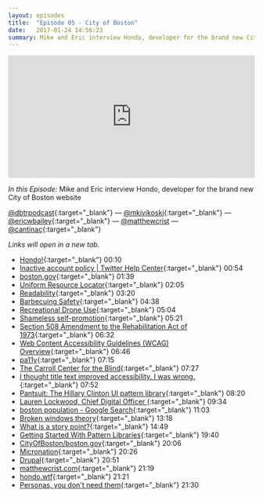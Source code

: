 ```yaml
---
layout: episodes
title:  "Episode 05 - City of Boston"
date:   2017-01-24 14:56:23
summary: Mike and Eric interview Hondo, developer for the brand new City of Boston website
---
```


<iframe width="100%" height="250" scrolling="no" frameborder="no" src="https://w.soundcloud.com/player/?url=https%3A//api.soundcloud.com/tracks/306555215&amp;auto_play=false&amp;hide_related=false&amp;show_comments=true&amp;show_user=true&amp;show_reposts=false&amp;visual=true"></iframe>

_In this Episode:_ Mike and Eric interview Hondo, developer for the brand new City of Boston website

[@dbtrpodcast](https://twitter.com/dbtrpodcast){:target="_blank"} &mdash;
[@mkivikoski](https://twitter.com/mkivikoski){:target="_blank"} &mdash;
[@ericwbailey](https://twitter.com/ericwbailey){:target="_blank"} &mdash; [@matthewcrist](https://twitter.com/matthewcrist)
&mdash;
[@cantinac](https://twitter.com/cantinac){:target="_blank"}

_Links will open in a new tab._

- [Hondo!](https://twitter.com/matthewcrist){:target="_blank"} 00:10
- [Inactive account policy | Twitter Help Center](https://support.twitter.com/articles/15362#){:target="_blank"} 00:54
- [boston.gov](http://boston.gov/){:target="_blank"} 01:39
- [Uniform Resource Locator](https://en.wikipedia.org/wiki/Uniform_Resource_Locator){:target="_blank"} 02:05
- [Readability](https://en.wikipedia.org/wiki/Readability){:target="_blank"} 03:20
- [Barbecuing Safety](https://www.boston.gov/departments/fire-prevention/barbecuing-safety){:target="_blank"} 04:38
- [Recreational Drone Use](https://www.boston.gov/departments/parks-and-recreation/recreational-drone-use){:target="_blank"} 05:04
- [Shameless self-promotion](https://cantina.co/services/#iot){:target="_blank"} 05:21
- [Section 508 Amendment to the Rehabilitation Act of 1973](https://en.wikipedia.org/wiki/Section_508_Amendment_to_the_Rehabilitation_Act_of_1973){:target="_blank"} 06:32
- [Web Content Accessibility Guidelines (WCAG) Overview](https://www.w3.org/WAI/intro/wcag.php){:target="_blank"} 06:46
- [pa11y](http://pa11y.org/){:target="_blank"} 07:15
- [The Carroll Center for the Blind](http://carroll.org/){:target="_blank"} 07:27
- [
I thought title text improved accessibility. I was wrong.
](https://silktide.com/i-thought-title-text-improved-accessibility-i-was-wrong/){:target="_blank"} 07:52
- [Pantsuit: The Hillary Clinton UI pattern library](https://medium.com/git-out-the-vote/pantsuit-the-hillary-clinton-ui-pattern-library-238e9bf06b54){:target="_blank"} 08:20
- [Lauren Lockwood, Chief Digital Officer ](https://www.boston.gov/departments/digital-team/lauren-lockwood){:target="_blank"} 09:34
- [boston population - Google Search](https://www.google.com/search?q=boston+population){:target="_blank"} 11:03
- [Broken windows theory](https://en.wikipedia.org/wiki/Broken_windows_theory){:target="_blank"} 13:18
- [What is a story point?](https://agilefaq.wordpress.com/2007/11/13/what-is-a-story-point/){:target="_blank"} 14:49
- [Getting Started With Pattern Libraries](http://alistapart.com/blog/post/getting-started-with-pattern-libraries){:target="_blank"} 19:40
- [CityOfBoston/boston.gov](https://github.com/CityOfBoston/boston.gov){:target="_blank"} 20:06
- [Micronation](https://en.wikipedia.org/wiki/Micronation){:target="_blank"} 20:26
- [Drupal](https://www.drupal.org/){:target="_blank"} 20:51
- [matthewcrist.com](https://matthewcrist.com/){:target="_blank"} 21:19
- [hondo.wtf](https://hondo.wtf/){:target="_blank"} 21:21
- [Personas, you don't need them](https://hondo.wtf/posts/on-personas/){:target="_blank"} 21:30